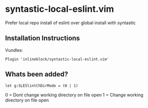 # syntastic-local-eslint.vim

Prefer local repo install of eslint over global install with syntastic

Installation Instructions
-------------------------

Vundles:

```
Plugin 'inlineblock/syntastic-local-eslint.vim'
```

Whats been added?
-----------------

```
let g:SLESlintChDirMode = (0 | 1)
```
0 = Dont change working directory on file open
1 = Change working directory on file open

